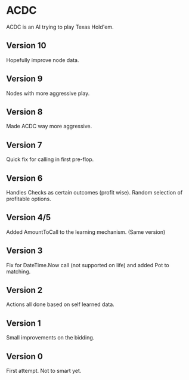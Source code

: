 ACDC
====

ACDC is an AI trying to play Texas Hold'em.

Version 10
----------
Hopefully improve node data.

Version 9
---------
Nodes with more aggressive play.

Version 8
---------
Made ACDC way more aggressive.

Version 7
---------
Quick fix for calling in first pre-flop.

Version 6
---------
Handles Checks as certain outcomes (profit wise). Random selection of profitable options.

Version 4/5
-----------
Added AmountToCall to the learning mechanism. (Same version)

Version 3
---------
Fix for DateTime.Now call (not supported on life) and added Pot to matching.

Version 2
---------
Actions all done based on self learned data.

Version 1
---------
Small improvements on the bidding.

Version 0
---------
First attempt. Not to smart yet.